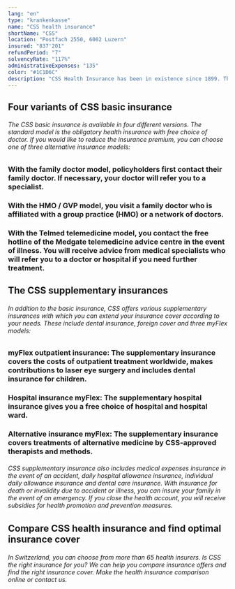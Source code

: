 ```yaml
---
lang: "en"
type: "krankenkasse"
name: "CSS health insurance"
shortName: "CSS"
location: "Postfach 2550, 6002 Luzern"
insured: "837'201"
refundPeriod: "7"
solvencyRate: "117%"
administrativeExpenses: "135"
color: "#1C1D6C"
description: "CSS Health Insurance has been in existence since 1899. The abbreviation stands for Christian Social Health Insurance of Switzerland. The insurance company has its headquarters in Lucerne. Around 1.34 million insured persons are members of the compulsory basic insurance scheme. The company has a total of 1.7 million customers and an annual premium volume of 6.17 billion Swiss francs. The insurance group also includes Arcosana, Intras and Sanagate Health Insurance."
---
```


## Four variants of CSS basic insurance

###### The CSS basic insurance is available in four different versions. The standard model is the obligatory health insurance with free choice of doctor. If you would like to reduce the insurance premium, you can choose one of three alternative insurance models:

### With the family doctor model, policyholders first contact their family doctor. If necessary, your doctor will refer you to a specialist.

### With the HMO / GVP model, you visit a family doctor who is affiliated with a group practice (HMO) or a network of doctors.

### With the Telmed telemedicine model, you contact the free hotline of the Medgate telemedicine advice centre in the event of illness. You will receive advice from medical specialists who will refer you to a doctor or hospital if you need further treatment.

## The CSS supplementary insurances

###### In addition to the basic insurance, CSS offers various supplementary insurances with which you can extend your insurance cover according to your needs. These include dental insurance, foreign cover and three myFlex models:

### myFlex outpatient insurance: The supplementary insurance covers the costs of outpatient treatment worldwide, makes contributions to laser eye surgery and includes dental insurance for children.

### Hospital insurance myFlex: The supplementary hospital insurance gives you a free choice of hospital and hospital ward.

### Alternative insurance myFlex: The supplementary insurance covers treatments of alternative medicine by CSS-approved therapists and methods.

###### CSS supplementary insurance also includes medical expenses insurance in the event of an accident, daily hospital allowance insurance, individual daily allowance insurance and dental care insurance. With insurance for death or invalidity due to accident or illness, you can insure your family in the event of an emergency. If you close the health account, you will receive subsidies for health promotion and prevention measures.

## Compare CSS health insurance and find optimal insurance cover

###### In Switzerland, you can choose from more than 65 health insurers. Is CSS the right insurance for you? We can help you compare insurance offers and find the right insurance cover. Make the health insurance comparison online or contact us.
